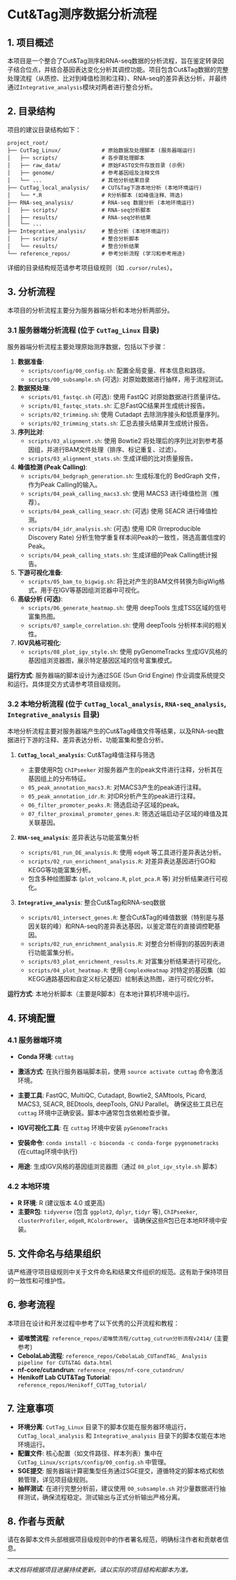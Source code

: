 # Cut&Tag测序数据分析流程

## 1. 项目概述

本项目是一个整合了Cut&Tag测序和RNA-seq数据的分析流程，旨在鉴定转录因子结合位点，并结合基因表达变化分析其调控功能。项目包含Cut&Tag数据的完整处理流程（从质控、比对到峰值检测和注释）、RNA-seq的差异表达分析，并最终通过`Integrative_analysis`模块对两者进行整合分析。

## 2. 目录结构

项目的建议目录结构如下：

```
project_root/
├── CutTag_Linux/             # 原始数据及处理脚本 (服务器端运行)
│   ├── scripts/              # 各步骤处理脚本
│   ├── raw_data/             # 原始FASTQ文件存放目录 (示例)
│   ├── genome/               # 参考基因组及注释文件
│   └── ...                   # 其他分析结果目录
├── CutTag_local_analysis/    # CUT&Tag下游本地分析 (本地环境运行)
│   └── *.R                   # R分析脚本 (如峰值注释、筛选)
├── RNA-seq_analysis/         # RNA-seq 数据分析 (本地环境运行)
│   ├── scripts/              # RNA-seq分析脚本
│   ├── results/              # RNA-seq分析结果
│   └── ...
├── Integrative_analysis/     # 整合分析 (本地环境运行)
│   ├── scripts/              # 整合分析脚本
│   └── results/              # 整合分析结果
└── reference_repos/          # 参考分析流程 (学习和参考用途)
```

详细的目录结构规范请参考项目级规则（如 `.cursor/rules`）。

## 3. 分析流程

本项目的分析流程主要分为服务器端分析和本地分析两部分。

### 3.1 服务器端分析流程 (位于 `CutTag_Linux` 目录)

服务器端分析流程主要处理原始测序数据，包括以下步骤：

1.  **数据准备**:
    *   `scripts/config/00_config.sh`: 配置全局变量、样本信息和路径。
    *   `scripts/00_subsample.sh` (可选): 对原始数据进行抽样，用于流程测试。
2.  **数据预处理**:
    *   `scripts/01_fastqc.sh` (可选): 使用 FastQC 对原始数据进行质量评估。
    *   `scripts/01_fastqc_stats.sh`: 汇总FastQC结果并生成统计报告。
    *   `scripts/02_trimming.sh`: 使用 Cutadapt 去除测序接头和低质量序列。
    *   `scripts/02_trimming_stats.sh`: 汇总去接头结果并生成统计报告。
3.  **序列比对**:
    *   `scripts/03_alignment.sh`: 使用 Bowtie2 将处理后的序列比对到参考基因组，并进行BAM文件处理（排序、标记重复、过滤）。
    *   `scripts/03_alignment_stats.sh`: 生成详细的比对质量报告。
4.  **峰值检测 (Peak Calling)**:
    *   `scripts/04_bedgraph_generation.sh`: 生成标准化的 BedGraph 文件，作为Peak Calling的输入。
    *   `scripts/04_peak_calling_macs3.sh`: 使用 MACS3 进行峰值检测（推荐）。
    *   `scripts/04_peak_calling_seacr.sh`: (可选) 使用 SEACR 进行峰值检测。
    *   `scripts/04_idr_analysis.sh`: (可选) 使用 IDR (Irreproducible Discovery Rate) 分析生物学重复样本间Peak的一致性，筛选高置信度的Peak。
    *   `scripts/04_peak_calling_stats.sh`: 生成详细的Peak Calling统计报告。
5.  **下游可视化准备**:
    *   `scripts/05_bam_to_bigwig.sh`: 将比对产生的BAM文件转换为BigWig格式，用于在IGV等基因组浏览器中可视化。
6.  **高级分析 (可选)**:
    *   `scripts/06_generate_heatmap.sh`: 使用 deepTools 生成TSS区域的信号富集热图。
    *   `scripts/07_sample_correlation.sh`: 使用 deepTools 分析样本间的相关性。
7.  **IGV风格可视化**:
    *   `scripts/08_plot_igv_style.sh`: 使用 pyGenomeTracks 生成IGV风格的基因组浏览器图，展示特定基因区域的信号富集模式。

**运行方式**:
服务器端的脚本设计为通过SGE (Sun Grid Engine) 作业调度系统提交和运行。具体提交方式请参考项目级规则。

### 3.2 本地分析流程 (位于 `CutTag_local_analysis`, `RNA-seq_analysis`, `Integrative_analysis` 目录)

本地分析流程主要对服务器端产生的Cut&Tag峰值文件等结果，以及RNA-seq数据进行下游的注释、差异表达分析、功能富集和整合分析。

1.  **`CutTag_local_analysis`**: Cut&Tag峰值注释与筛选
    *   主要使用R包 `ChIPseeker` 对服务器产生的peak文件进行注释，分析其在基因组上的分布特征。
    *   `05_peak_annotation_macs3.R`: 对MACS3产生的peak进行注释。
    *   `05_peak_annotation_idr.R`: 对IDR分析产生的peak进行注释。
    *   `06_filter_promoter_peaks.R`: 筛选启动子区域的peak。
    *   `07_filter_proximal_promoter_genes.R`: 筛选近端启动子区域的峰值及其关联基因。

2.  **`RNA-seq_analysis`**: 差异表达与功能富集分析
    *   `scripts/01_run_DE_analysis.R`: 使用 `edgeR` 等工具进行差异表达分析。
    *   `scripts/02_run_enrichment_analysis.R`: 对差异表达基因进行GO和KEGG等功能富集分析。
    *   包含多种绘图脚本 (`plot_volcano.R`, `plot_pca.R` 等) 对分析结果进行可视化。

3.  **`Integrative_analysis`**: 整合Cut&Tag和RNA-seq数据
    *   `scripts/01_intersect_genes.R`: 整合Cut&Tag的峰值数据（特别是与基因关联的峰）和RNA-seq的差异表达基因，以鉴定潜在的直接调控靶基因。
    *   `scripts/02_run_enrichment_analysis.R`: 对整合分析得到的基因列表进行功能富集分析。
    *   `scripts/03_plot_enrichment_results.R`: 对富集分析结果进行可视化。
    *   `scripts/04_plot_heatmap.R`: 使用 `ComplexHeatmap` 对特定的基因集（如KEGG通路基因和自定义标记基因）绘制表达热图，进行可视化分析。

**运行方式**:
本地分析脚本（主要是R脚本）在本地计算机环境中运行。

## 4. 环境配置

### 4.1 服务器端环境

*   **Conda 环境**: `cuttag`
*   **激活方式**: 在执行服务器端脚本前，使用 `source activate cuttag` 命令激活环境。
*   **主要工具**: FastQC, MultiQC, Cutadapt, Bowtie2, SAMtools, Picard, MACS3, SEACR, BEDtools, deepTools, GNU Parallel。
    确保这些工具已在 `cuttag` 环境中正确安装。脚本中通常包含依赖检查步骤。

*   **IGV可视化工具**: 在 `cuttag` 环境中安装 `pyGenomeTracks`
*   **安装命令**: `conda install -c bioconda -c conda-forge pygenometracks` (在cuttag环境中执行)
*   **用途**: 生成IGV风格的基因组浏览器图（通过 `08_plot_igv_style.sh` 脚本）

### 4.2 本地环境

*   **R 环境**: R (建议版本 4.0 或更高)
*   **主要R包**: `tidyverse` (包含 `ggplot2`, `dplyr`, `tidyr` 等), `ChIPseeker`, `clusterProfiler`, `edgeR`, `RColorBrewer`。
    请确保这些R包已在本地R环境中安装。

## 5. 文件命名与结果组织

请严格遵守项目级规则中关于文件命名和结果文件组织的规范。这有助于保持项目的一致性和可维护性。

## 6. 参考流程

本项目在设计和开发过程中参考了以下优秀的公开流程和教程：

*   **诺唯赞流程**: `reference_repos/诺唯赞流程/cuttag_cutrun分析流程v2414/` (主要参考)
*   **CebolaLab流程**: `reference_repos/CebolaLab_CUTandTAG_ Analysis pipeline for CUT&TAG data.html`
*   **nf-core/cutandrun**: `reference_repos/nf-core_cutandrun/`
*   **Henikoff Lab CUT&Tag Tutorial**: `reference_repos/Henikoff_CUTTag_tutorial/`

## 7. 注意事项

*   **环境分离**: `CutTag_Linux` 目录下的脚本仅能在服务器环境运行，`CutTag_local_analysis` 和 `Integrative_analysis` 目录下的脚本仅能在本地环境运行。
*   **配置文件**: 核心配置（如文件路径、样本列表）集中在 `CutTag_Linux/scripts/config/00_config.sh` 中管理。
*   **SGE提交**: 服务器端计算密集型任务通过SGE提交，遵循特定的脚本格式和依赖管理，详见项目级规则。
*   **抽样测试**: 在进行完整分析前，建议使用 `00_subsample.sh` 对少量数据进行抽样测试，确保流程稳定。测试输出与正式分析输出严格分离。

## 8. 作者与贡献

请在各脚本文件头部根据项目级规则中的作者署名规范，明确标注作者和贡献者信息。

---

*本文档将根据项目进展持续更新。请以实际的项目结构和脚本为准。* 